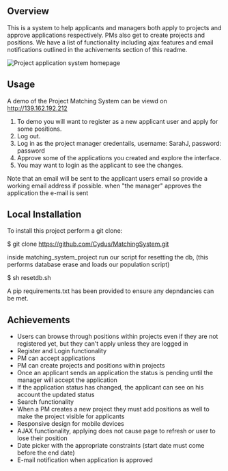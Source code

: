 Overview
--------

This is a system to help applicants and managers both apply to projects and approve
applications respectively. PMs also get to create projects and positions. We have
a list of functionality including ajax features and email notifications outlined in the
achivements section of this readme.

![Project application system homepage](http://i.imgur.com/vOj3J6r.png)

Usage
-----

A demo of the Project Matching System can be viewd on http://139.162.192.212

1. To demo you will want to register as a new applicant user and apply for some positions.
2. Log out.
3. Log in as the project manager credentails, username: SarahJ, password: password
4. Approve some of the applications you created and explore the interface.
5. You may want to login as the applicant to see the changes.

Note that an email will be sent to the applicant users email so provide a working email address if possible.
when "the manager" approves the application the e-mail is sent

Local Installation
------------------

To install this project perform a git clone:

$ git clone https://github.com/Cydus/MatchingSystem.git

inside matching_system_project run our script for resetting the db,
(this performs database erase and loads our population script)

$ sh resetdb.sh

A pip requirements.txt has been provided to ensure any depndancies can be met.

Achievements
------------

* Users can browse through positions within projects even if they are not registered yet, but they can't apply unless they are logged in
* Register and Login functionality
* PM can accept applications
* PM can create projects and positions within projects
* Once an applicant sends an application the status is pending until the manager will accept the application
* If the application status has changed, the applicant can see on his account the updated status
* Search functionality
* When a PM creates a new project they must add positions as well to make the project visible  for applicants
* Responsive design for mobile devices
* AJAX functionality, applying does not cause page to refresh or user to lose their position
* Date picker with the appropriate constraints (start date must come before the end date)
* E-mail notification when application is approved

